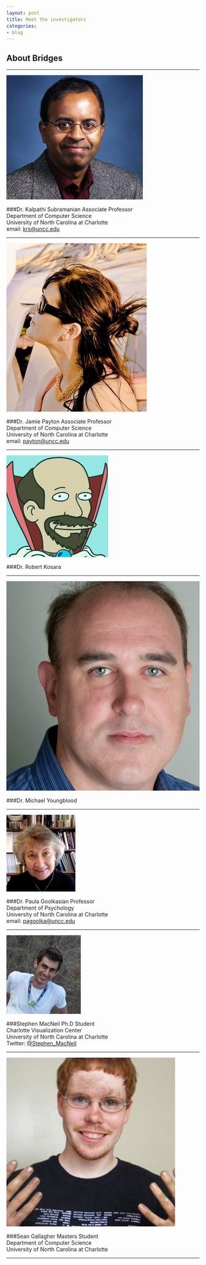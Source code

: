 ```yaml
---
layout: post
title: Meet the investigators 
categories:
- blog
---
```


## About Bridges
---

*[![Diagram of a large dataset visualized](/kalpathi.jpg)](http://coitweb.uncc.edu/~krs/)*

###Dr. Kalpathi Subramanian
Associate Professor  
Department of Computer Science  
University of North Carolina at Charlotte  
email: [krs@uncc.edu](mailto:krs@uncc.edu)

---

*[![Diagram of a large dataset visualized](/jamie.jpg)](http://odin.uncc.edu/~payton/)*

###Dr. Jamie Payton
Associate Professor  
Department of Computer Science  
University of North Carolina at Charlotte  
email: [payton@uncc.edu](mailto:payton@uncc.edu)

---

*[![Diagram of a large dataset visualized](/robert.png)](http://kosara.net/)*

###Dr. Robert Kosara

---


*[![Diagram of a large dataset visualized](/michael.jpg)](http://www.gmichaelyoungblood.com/)*

###Dr. Michael Youngblood

---

*[![Diagram of a large dataset visualized](/paula.jpg)](http://www.psych.uncc.edu/pagoolka/)*

###Dr. Paula Goolkasian
Professor  
Department of Psychology   
University of North Carolina at Charlotte  
email: [pagoolka@uncc.edu](mailto:pagoolka@uncc.edu)

---

*[![Diagram of a large dataset visualized](/stephen.jpg)](http://stephenmacneil.net)*

###Stephen MacNeil
Ph.D Student  
Charlotte Visualization Center  
University of North Carolina at Charlotte  
Twitter: [@Stephen_MacNeil](http://twitter.com/stephen_macneil)  

---

*[![Diagram of a large dataset visualized](/sean.jpeg)](http://goo.gl/g49CWZ)*

###Sean Gallagher
Masters Student  
Department of Computer Science    
University of North Carolina at Charlotte  

---
